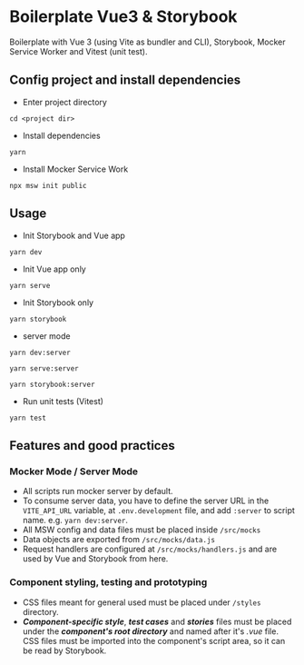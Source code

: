 # Boilerplate Vue3 & Storybook
Boilerplate with Vue 3 (using Vite as bundler and CLI), Storybook, Mocker Service Worker and Vitest (unit test).
   
## Config project and install dependencies
   
- Enter project directory
```   
cd <project dir>
```
      
- Install dependencies   
```   
yarn
```  
   
- Install Mocker Service Work
```
npx msw init public
```

## Usage   

- Init Storybook and Vue app
```
yarn dev
```

- Init Vue app only
```
yarn serve
```

- Init Storybook only
```
yarn storybook
```

- server mode
```
yarn dev:server
```
```
yarn serve:server
```
```
yarn storybook:server
```
   
- Run unit tests (Vitest)
```
yarn test
```
   
## Features and good practices
   
### Mocker Mode / Server Mode   
- All scripts run mocker server by default.   
- To consume server data, you have to define the server URL in the `VITE_API_URL` variable, at `.env.development` file, and add `:server` to script name. e.g. `yarn dev:server`.  
- All MSW config and data files must be placed inside `/src/mocks`   
- Data objects are exported from `/src/mocks/data.js`
- Request handlers are configured at `/src/mocks/handlers.js` and are used by Vue and Storybook from here.
   
### Component styling, testing and prototyping
- CSS files meant for general used must be placed under `/styles` directory.
- ***Component-specific style***, ***test cases*** and ***stories*** files must be placed under the ***component's root directory*** and named after it's *.vue* file. CSS files must be imported into the component's script area, so it can be read by Storybook.
